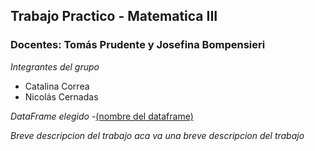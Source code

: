 ## Trabajo Practico - Matematica III
### Docentes: Tomás Prudente y Josefina Bompensieri
_*Integrantes del grupo*_
- Catalina Correa
- Nicolás Cernadas

_*DataFrame elegido*_
-[(nombre del dataframe)](https://www.google.com/?hl=es)

_*Breve descripcion del trabajo*_
_aca va una breve descripcion del trabajo_